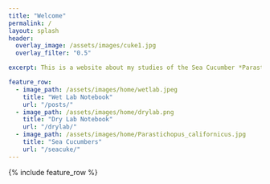 ```yaml
---
title: "Welcome"
permalink: /
layout: splash
header:
  overlay_image: /assets/images/cuke1.jpg
  overlay_filter: "0.5"

excerpt: This is a website about my studies of the Sea Cucumber *Parastichopus californicus*. In it you will find my lab notebooks for wet and dry lab work in addition to protocols and resources I have found useful. 

feature_row:
  - image_path: /assets/images/home/wetlab.jpeg
    title: "Wet Lab Notebook"
    url: "/posts/"
  - image_path: /assets/images/home/drylab.png
    title: "Dry Lab Notebook"
    url: "/drylab/"
  - image_path: /assets/images/home/Parastichopus_californicus.jpg
    title: "Sea Cucumbers"
    url: "/seacuke/"
---
```


{% include feature_row %}

 

